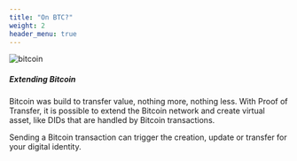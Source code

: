```yaml
---
title: "On BTC?"
weight: 2
header_menu: true
---
```


![bitcoin](images/bitcoin.jpg)

##### Extending Bitcoin

Bitcoin was build to transfer value, nothing more, nothing less. With Proof of Transfer, it is possible to extend the Bitcoin network and create virtual asset, like DIDs that are handled by Bitcoin transactions.

Sending a Bitcoin transaction can trigger the creation, update or transfer for your digital identity.